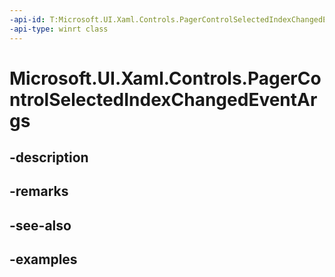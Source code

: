 ```yaml
---
-api-id: T:Microsoft.UI.Xaml.Controls.PagerControlSelectedIndexChangedEventArgs
-api-type: winrt class
---
```


# Microsoft.UI.Xaml.Controls.PagerControlSelectedIndexChangedEventArgs

<!--
public sealed class PagerControlSelectedIndexChangedEventArgs
-->


## -description

## -remarks

## -see-also

## -examples



